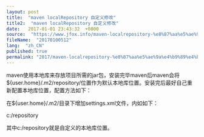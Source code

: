 ```yaml
---
layout: post
title:  "maven localRepository 自定义修改"
title2:  "maven localRepository 自定义修改"
date:   2017-01-01 23:43:32  +0800
source:  "https://www.jfox.info/maven-localrepository-%e8%87%aa%e5%ae%9a%e4%b9%89%e4%bf%ae%e6%94%b9.html"
fileName:  "20170100512"
lang:  "zh_CN"
published: true
permalink: "2017/maven-localrepository-%e8%87%aa%e5%ae%9a%e4%b9%89%e4%bf%ae%e6%94%b9.html"
---
```




maven使用本地库来存放项目所需的jar包，安装完毕maven后maven会将${user.home}/.m2/repository/位置作为默认本地库位置。安装完后最好自己重新配置本地库位置，配置方法如下：

在${user.home}/.m2/目录下增加settings.xml文件，内如如下：

<?xml version=”1.0″ encoding=”UTF-8″?>

<settings>  

  <localRepository>c:/repository</localRepository>  

</settings>  

  其中c:/repository就是自定义的本地库位置。
